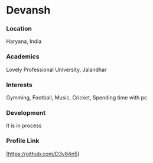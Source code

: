 # Devansh

### Location

Haryana, India

### Academics

Lovely Professional University, Jalandhar

### Interests

Gymming, Football, Music, Cricket, Spending time with pc

### Development

It is in process

### Profile Link

[https://github.com/D3v84n5]
